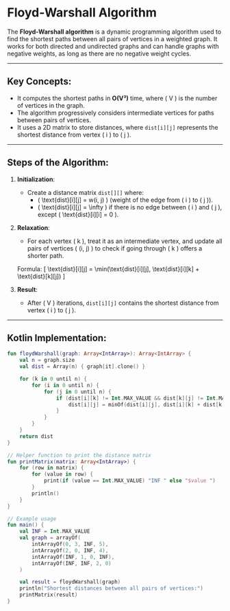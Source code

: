 # Floyd-Warshall Algorithm

The **Floyd-Warshall algorithm** is a dynamic programming algorithm used to find the shortest paths between all pairs of vertices in a weighted graph. It works for both directed and undirected graphs and can handle graphs with negative weights, as long as there are no negative weight cycles.

---

## Key Concepts:
- It computes the shortest paths in **O(V³)** time, where \( V \) is the number of vertices in the graph.
- The algorithm progressively considers intermediate vertices for paths between pairs of vertices.
- It uses a 2D matrix to store distances, where `dist[i][j]` represents the shortest distance from vertex \( i \) to \( j \).

---

## Steps of the Algorithm:
1. **Initialization**:
    - Create a distance matrix `dist[][]` where:
        - \( \text{dist}[i][j] = w(i, j) \) (weight of the edge from \( i \) to \( j \)).
        - \( \text{dist}[i][j] = \infty \) if there is no edge between \( i \) and \( j \), except \( \text{dist}[i][i] = 0 \).

2. **Relaxation**:
    - For each vertex \( k \), treat it as an intermediate vertex, and update all pairs of vertices \( (i, j) \) to check if going through \( k \) offers a shorter path.

   Formula:
   \[
   \text{dist}[i][j] = \min(\text{dist}[i][j], \text{dist}[i][k] + \text{dist}[k][j])
   \]

3. **Result**:
    - After \( V \) iterations, `dist[i][j]` contains the shortest distance from vertex \( i \) to \( j \).

---

## Kotlin Implementation:
```kotlin
fun floydWarshall(graph: Array<IntArray>): Array<IntArray> {
    val n = graph.size
    val dist = Array(n) { graph[it].clone() }

    for (k in 0 until n) {
        for (i in 0 until n) {
            for (j in 0 until n) {
                if (dist[i][k] != Int.MAX_VALUE && dist[k][j] != Int.MAX_VALUE) {
                    dist[i][j] = minOf(dist[i][j], dist[i][k] + dist[k][j])
                }
            }
        }
    }
    return dist
}

// Helper function to print the distance matrix
fun printMatrix(matrix: Array<IntArray>) {
    for (row in matrix) {
        for (value in row) {
            print(if (value == Int.MAX_VALUE) "INF " else "$value ")
        }
        println()
    }
}

// Example usage
fun main() {
    val INF = Int.MAX_VALUE
    val graph = arrayOf(
        intArrayOf(0, 3, INF, 5),
        intArrayOf(2, 0, INF, 4),
        intArrayOf(INF, 1, 0, INF),
        intArrayOf(INF, INF, 2, 0)
    )

    val result = floydWarshall(graph)
    println("Shortest distances between all pairs of vertices:")
    printMatrix(result)
}
